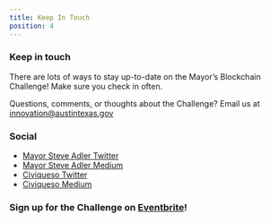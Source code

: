 ```yaml
---
title: Keep In Touch
position: 4
---
```


### Keep in touch
There are lots of ways to stay up-to-date on the Mayor’s Blockchain Challenge! Make sure you check in often.

Questions, comments, or thoughts about the Challenge? Email us at [innovation@austintexas.gov](mailto:innovation@austintexas.gov)

### Social
* [Mayor Steve Adler Twitter](https://twitter.com/MayorAdler)
* [Mayor Steve Adler Medium](https://medium.com/@mayoradler)
* [Civiqueso Twitter](https://twitter.com/civiqueso)
* [Civiqueso Medium](https://medium.com/civiqueso)

### Sign up for the Challenge on [Eventbrite](https://www.eventbrite.com/e/the-mayors-blockchain-challenge-tickets-48004157728?aff=Website)!
